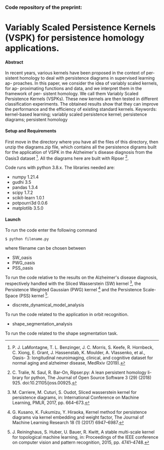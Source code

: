 ### Code repository of the preprint: 
# Variably Scaled Persistence Kernels (VSPK) for persistence homology applications.

#### Abstract

In recent years, various kernels have been proposed in the context of per- sistent homology to deal with persistence diagrams in supervised learning ap- proaches. In this paper, we consider the idea of variably scaled kernels, for ap- proximating functions and data, and we interpret them in the framework of per- sistent homology. We call them Variably Scaled Persistence Kernels (VSPKs). These new kernels are then tested in different classification experiments. The obtained results show that they can improve the performance and the efficiency of existing standard kernels.
Keywords: kernel-based learning; variably scaled persistence kernel; persistence diagrams; persistent homology


#### Setup and Requirements

First move in the directory where you have all the files of this directory, then unzip the diagrams.zip file, which contains all the persistence digrams built for the application of VSPK in the Alzheimer's disease diagnosis from the Oasis3 dataset [^5].
All the diagrams here are built with Ripser [^4]. 

Code runs with python 3.8.x. The libraries needed are:

- numpy 1.21.4
- gudhi 3.5
- pandas 1.3.4
- scipy 1.7.2
- scikit-learn 1.0.1 
- potpourri3d 0.0.6
- matplotlib 3.5.0

#### Launch

To run the code enter the following command
```
$ python filename.py
```
where filename can be chosen between 

- SW_oasis
- PWG_oasis
- PSS_oasis

To run the code relative to the results on the Alzheimer's disease diagnosis, respectively handled with the Sliced Wasserstein (SW) kernel [^1], the Persistence Weighted Gaussian (PWG) kernel [^2] and the Persistence Scale-Space (PSS) kernel [^3].

- discrete_dynamical_model_analysis

To run the code related to the application in orbit recognition.

- shape_segmentation_analysis

To run the code related to the shape segmentation task.



[^1]: M. Carriere, M. Cuturi, S. Oudot, Sliced wasserstein kernel for persistence diagrams, in: International Conference on Machine Learning, PMLR, 2017, pp. 664–673.
[^2]: G. Kusano, K. Fukumizu, Y. Hiraoka, Kernel method for persistence diagrams via kernel embedding and weight factor, The Journal of Machine Learning Research 18 (1) (2017) 6947–6987.
[^3]: J. Reininghaus, S. Huber, U. Bauer, R. Kwitt, A stable multi-scale kernel for topological machine learning, in: Proceedings of the IEEE conference on computer vision and pattern recognition, 2015, pp. 4741–4748.
[^4]: C. Tralie, N. Saul, R. Bar-On, Ripser.py: A lean persistent homology li- brary for python, The Journal of Open Source Software 3 (29) (2018) 925. doi:10.21105/joss.00925.
[^5]: P. J. LaMontagne, T. L. Benzinger, J. C. Morris, S. Keefe, R. Hornbeck, C. Xiong, E. Grant, J. Hassenstab, K. Moulder, A. Vlassenko, et al., Oasis- 3: longitudinal neuroimaging, clinical, and cognitive dataset for normal aging and alzheimer disease, MedRxiv (2019).
